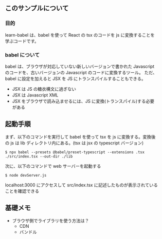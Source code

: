 ## このサンプルについて

### 目的

learn-babel は、babel を使って React の tsx のコードを js に変換することを学ぶコードです。

### babel について

babel は、ブラウザが対応していない新しいバージョンで書かれた Javascript のコードを、古いバージョンの Javascript のコードに変換するツール。
ただ、babel に設定を加えると JSX を JS にトランスパイルすることもできる。

- JSX は JS の糖衣構文に過ぎない
- JSX は Javascript XML
- JSX をブラウザで読み込ませるには、JS に変換(トランスパイル)する必要がある

## 起動手順

まず、以下のコマンドを実行して babel を使って tsx を js に変換する。変換後の js は lib ディレクトリ内にある。(tsx は jsx の typescript バージョン)

```
$ npx babel --presets @babel/preset-typescript --extensions .tsx ./src/index.tsx --out-dir ./lib
```

次に、以下のコマンドで web サーバーを起動する

```
$ node devServer.js
```

localhost:3000 にアクセスして src/index.tsx に記述したものが表示されていることを確認できる

## 基礎メモ

- ブラウザ側でライブラリを使う方法は？
  - CDN
  - バンドル
